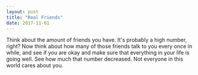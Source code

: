 ```yaml
---
layout: post
title: "Real Friends"
date: 2017-11-01
---
```


 Think about the amount of friends you have. It's probably a high number, right? Now think about how many of those friends talk to you every once in while, and see if you are okay and make sure that everything in your life is going well. See how much that number decreased. Not everyone in this world cares about you. 
